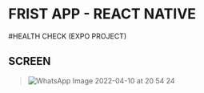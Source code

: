 # FRIST APP - REACT NATIVE

#HEALTH CHECK  (EXPO PROJECT)

## SCREEN

> ![WhatsApp Image 2022-04-10 at 20 54 24](https://user-images.githubusercontent.com/95484968/162645423-a05d4113-dabe-4eb2-9494-177bfd7e46ed.jpeg)
